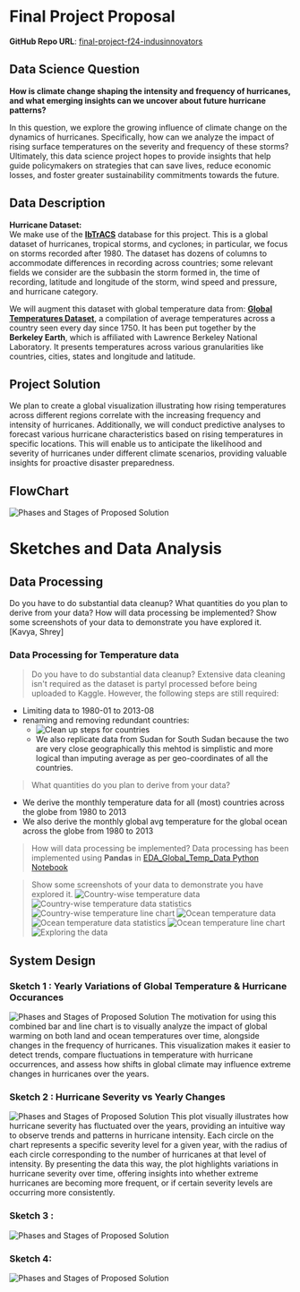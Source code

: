 # Final Project Proposal

**GitHub Repo URL**: [final-project-f24-indusinnovators](https://github.com/CMU-IDS-Fall-2024/final-project-f24-indusinnovators/)

## Data Science Question
**How is climate change shaping the intensity and frequency of hurricanes, and what emerging insights can we uncover about future hurricane patterns?**

In this question, we explore the growing influence of climate change on the dynamics of hurricanes. Specifically, how can we analyze the impact of rising surface temperatures on the severity and frequency of these storms? Ultimately, this data science project hopes to provide insights that help guide policymakers on strategies that can save lives, reduce economic losses, and foster greater sustainability commitments towards the future.

## Data Description
**Hurricane Dataset:**  
We make use of the [**IbTrACS**](https://www.ncei.noaa.gov/products/international-best-track-archive) database for this project. This is a global dataset of hurricanes, tropical storms, and cyclones; in particular, we focus on storms recorded after 1980. The dataset has dozens of columns to accommodate differences in recording across countries; some relevant fields we consider are the subbasin the storm formed in, the time of recording, latitude and longitude of the storm, wind speed and pressure, and hurricane category.

We will augment this dataset with global temperature data  from: [**Global Temperatures Dataset**](https://www.kaggle.com/datasets/berkeleyearth/climate-change-earth-surface-temperature-data/data), a compilation of average temperatures across a country seen every day since 1750. It has been put together by the **Berkeley Earth**, which is affiliated with Lawrence Berkeley National Laboratory. It presents temperatures across various granularities like countries, cities, states and longitude and latitude. 

## Project Solution
We plan to create a global visualization illustrating how rising temperatures across different regions correlate with the increasing frequency and intensity of hurricanes. Additionally, we will conduct predictive analyses to forecast various hurricane characteristics based on rising temperatures in specific locations. This will enable us to anticipate the likelihood and severity of hurricanes under different climate scenarios, providing valuable insights for proactive disaster preparedness.

## FlowChart

![Phases and Stages of Proposed Solution](InitialProposalFlowDiagram.png)


# Sketches and Data Analysis

## Data Processing

Do you have to do substantial data cleanup? What quantities do you plan to derive from your data? How will data processing be implemented?  Show some screenshots of your data to demonstrate you have explored it. [Kavya, Shrey]

### Data Processing for Temperature data
> Do you have to do substantial data cleanup?
Extensive data cleaning isn't required as the dataset is partyl processed before being uploaded to Kaggle. However, the following steps are still required:
- Limiting data to 1980-01 to 2013-08
- renaming and removing redundant countries:
  - ![Clean up steps for countries](EDA_Global_Temp_Data/country_clean_up_steps.png)
  - We also replicate data from Sudan for South Sudan because the two are very close geographically this mehtod is simplistic and more logical than imputing average as per geo-coordinates of all the countries.

> What quantities do you plan to derive from your data?
- We derive the monthly temperature data for all (most) countries across the globe from 1980 to 2013
- We also derive the monthly global avg temperature for the global ocean across the globe from 1980 to 2013

> How will data processing be implemented?
Data processing has been implemented using **Pandas** in [EDA_Global_Temp_Data Python Notebook](EDA_Global_Temp_Data/EDAGlobalTemperature.ipynb)

> Show some screenshots of your data to demonstrate you have explored it.
![Country-wise temperature data](EDA_Global_Temp_Data/country_data.png)
![Country-wise temperature data statistics](EDA_Global_Temp_Data/country_stats.png)
![Country-wise temperature line chart](EDA_Global_Temp_Data/country_avg_temp_trend.png)
![Ocean temperature data](EDA_Global_Temp_Data/ocean_data.png)
![Ocean temperature data statistics](EDA_Global_Temp_Data/ocean_stats.png)
![Ocean temperature line chart](EDA_Global_Temp_Data/ocean_avg_temp_trend.png)
![Exploring the data](EDA_Global_Temp_Data/Sample_temp_EDA.png)

## System Design

### Sketch 1 : Yearly Variations of Global Temperature & Hurricane Occurances
![Phases and Stages of Proposed Solution](sketches/sketch_1.png)
The motivation for using this combined bar and line chart is to visually analyze the impact of global warming on both land and ocean temperatures over time, alongside changes in the frequency of hurricanes. This visualization makes it easier to detect trends, compare fluctuations in temperature with hurricane occurrences, and assess how shifts in global climate may influence extreme changes in hurricanes over the years.

### Sketch 2 : Hurricane Severity vs Yearly Changes
![Phases and Stages of Proposed Solution](sketches/sketch_2.png)
This plot visually illustrates how hurricane severity has fluctuated over the years, providing an intuitive way to observe trends and patterns in hurricane intensity. Each circle on the chart represents a specific severity level for a given year, with the radius of each circle corresponding to the number of hurricanes at that level of intensity. By presenting the data this way, the plot highlights variations in hurricane severity over time, offering insights into whether extreme hurricanes are becoming more frequent, or if certain severity levels are occurring more consistently.

### Sketch 3 :
![Phases and Stages of Proposed Solution](sketches/sketch_3.jpeg)

### Sketch 4:
![Phases and Stages of Proposed Solution](sketches/sketch_4.jpeg)
